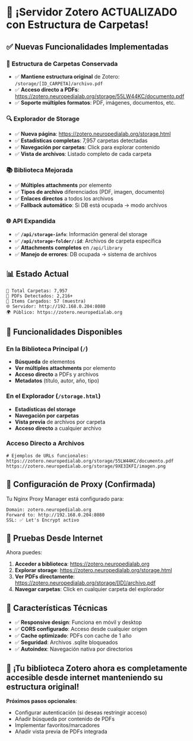 # 🎉 ¡Servidor Zotero ACTUALIZADO con Estructura de Carpetas!

## ✅ Nuevas Funcionalidades Implementadas

### 📁 **Estructura de Carpetas Conservada**
- ✅ **Mantiene estructura original** de Zotero: `/storage/[ID_CARPETA]/archivo.pdf`
- ✅ **Acceso directo a PDFs**: https://zotero.neuropedialab.org/storage/55LW44KC/documento.pdf
- ✅ **Soporte múltiples formatos**: PDF, imágenes, documentos, etc.

### 🔍 **Explorador de Storage**
- ✅ **Nueva página**: https://zotero.neuropedialab.org/storage.html
- ✅ **Estadísticas completas**: 7,957 carpetas detectadas
- ✅ **Navegación por carpetas**: Click para explorar contenido
- ✅ **Vista de archivos**: Listado completo de cada carpeta

### 📚 **Biblioteca Mejorada**
- ✅ **Múltiples attachments** por elemento
- ✅ **Tipos de archivo** diferenciados (PDF, imagen, documento)
- ✅ **Enlaces directos** a todos los archivos
- ✅ **Fallback automático**: Si DB está ocupada → modo archivos

### 🌐 **API Expandida**
- ✅ **`/api/storage-info`**: Información general del storage
- ✅ **`/api/storage-folder/:id`**: Archivos de carpeta específica
- ✅ **Attachments completos** en `/api/library`
- ✅ **Manejo de errores**: DB ocupada → sistema de archivos

## 📊 Estado Actual

```
📁 Total Carpetas: 7,957
📄 PDFs Detectados: 2,216+
🔗 Items Cargados: 57 (muestra)
🌐 Servidor: http://192.168.0.204:8080
🌍 Público: https://zotero.neuropedialab.org
```

## 🎯 Funcionalidades Disponibles

### **En la Biblioteca Principal** (`/`)
- **Búsqueda** de elementos
- **Ver múltiples attachments** por elemento
- **Acceso directo** a PDFs y archivos
- **Metadatos** (título, autor, año, tipo)

### **En el Explorador** (`/storage.html`)
- **Estadísticas del storage**
- **Navegación por carpetas**
- **Vista previa** de archivos por carpeta
- **Acceso directo** a cualquier archivo

### **Acceso Directo a Archivos**
```
# Ejemplos de URLs funcionales:
https://zotero.neuropedialab.org/storage/55LW44KC/documento.pdf
https://zotero.neuropedialab.org/storage/9XE3IKFI/imagen.png
```

## 🔧 Configuración de Proxy (Confirmada)

Tu Nginx Proxy Manager está configurado para:
```
Domain: zotero.neuropedialab.org
Forward to: http://192.168.0.204:8080
SSL: ✅ Let's Encrypt activo
```

## 🧪 Pruebas Desde Internet

Ahora puedes:

1. **Acceder a biblioteca**: https://zotero.neuropedialab.org
2. **Explorar storage**: https://zotero.neuropedialab.org/storage.html  
3. **Ver PDFs directamente**: https://zotero.neuropedialab.org/storage/[ID]/archivo.pdf
4. **Navegar carpetas**: Click en cualquier carpeta del explorador

## 📱 Características Técnicas

- ✅ **Responsive design**: Funciona en móvil y desktop
- ✅ **CORS configurado**: Acceso desde cualquier origen  
- ✅ **Cache optimizado**: PDFs con cache de 1 año
- ✅ **Seguridad**: Archivos .sqlite bloqueados
- ✅ **Autoindex**: Navegación nativa por directorios

## 🎉 ¡Tu biblioteca Zotero ahora es completamente accesible desde internet manteniendo su estructura original!

**Próximos pasos opcionales**:
- Configurar autenticación (si deseas restringir acceso)
- Añadir búsqueda por contenido de PDFs
- Implementar favoritos/marcadores
- Añadir vista previa de PDFs integrada